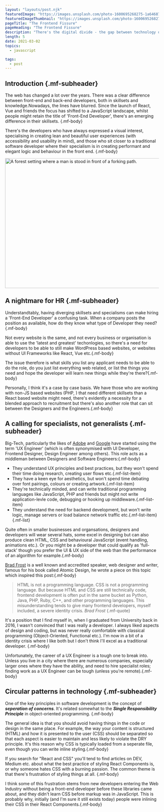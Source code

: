 ```yaml
---
layout: "layouts/post.njk"
featuredImage: "https://images.unsplash.com/photo-1600695268275-1a6468700bd5?ixid=MXwxMjA3fDB8MHxwaG90by1wYWdlfHx8fGVufDB8fHw%3D&ixlib=rb-1.2.1&auto=format&fit=crop&w=1968&q=80"
featuredImageThumbnail: "https://images.unsplash.com/photo-1600695268275-1a6468700bd5?ixid=MXwxMjA3fDB8MHxwaG90by1wYWdlfHx8fGVufDB8fHw%3D&ixlib=rb-1.2.1&auto=format&fit=crop&w=380&h=210&q=80"
pageTitle: "The Frontend Fissure"
pageHeading: "The Frontend Fissure"
description: "There's the digital divide - the gap between technology ownership and the frontend fissure, the gap in beliefs and idealogies of the frontend"
length: 5
date: 2021-03-02
topics:
  - javascript

tags:
  - post
---
```


## Introduction {.mf-subheader}
The web has changed a lot over the years. There was a clear difference between front-end and back-end developers, both in skillsets and knowledge.Nowadays, the lines have blurred. Since the launch of React, Vue and friends the focus has shifted to a JavaScript landscape, whilst people might retain the title of 'Front-End Developer', there's an emerging difference in their skillsets. {.mf-body}

There's the developers who have always expressed a visual interest, specialising in creating lean and beautiful user experiences (with accessibility and usability in mind), and those who sit closer to a traditional software developer where their specialism is in creating performant and elegant logic and behaviour in the front end. {.mf-body}

<img src="../../images/paths.jpg" alt="A forest setting where a man is stood in front of a forking path." class="mf-image" height="426" width="640" />

## A nightmare for HR {.mf-subheader}

Understandtably, having diverging skillsets and specialisms can make hiring a 'Front-End Developer' a confusing task. When a company posts the position as available, how do they know what type of Developer they need?{.mf-body}

Not every website is the same, and not every business or organisation is able to use the 'latest and greatest' techonlogies, so there's a need for developers to be able to still make WordPress based websites, or websites without UI Frameworks like React, Vue etc.{.mf-body}

The issue therefore is what skills you list any applicant needs to be able to do the role, do you just list everything web related, or list the things you need and hope the developer will learn new things while they're there?{.mf-body}

Personally, I think it's a case by case basis. We have those who are working with non-JS based websites (PHP, ) that need different skillsets than a React based website might need, there's evidently a necessity for a blended approach to recruitment but there's also another role that can sit between the Designers and the Engineers.{.mf-body}

## A calling for specialists, not generalists {.mf-subheader}
Big-Tech, particularly the likes of <a href="https://xd.adobe.com/ideas/career-tips/what-is-ux-engineer/" target="_blank" class="mf-link mf-link-inline">Adobe</a> and <a href="https://design.google/jobs/ux-engineer/" target="_blank" class="mf-link mf-link-inline">Google</a> have started using the term 'UX Engineer' (which is often synonymised with UI Developer, Frontend Designer, Design Engineer among others). This role acts as a middleman between Designers and Software Engineers:{.mf-body}


- They understand UX principles and best practices, but they won't spend their time doing research, creating user flows etc.{.mf-list-item}
- They have a keen eye for aesthetics, but won't spend time debating over font pairings, colours or creating artwork.{.mf-list-item}
- They're technically minded, and can write traditional programming languages like JavaScript, PHP and friends but might not write application-levle code, debugging or hooking up middleware.{.mf-list-item}
- They understand the need for backend development, but won't write logic, manage servers or load balance network traffic etc.{.mf-list-item}
{.mf-list}

Quite often in smaller businesses and organsations, designers and developers will wear several hats, some excel in designing but can also produce clean HTML, CSS and behavioural JavaScript (event handling, animations etc.). Or you might be a developer that could qualify as 'full-stack' though you prefer the UI & UX side of the web than the performance of an algorithm for example.{.mf-body}

<a href="https://www.bradfrost.com" class="mf-link mf-link-inline">Brad Frost</a> is a well known and accredited speaker, web designer and writer, famous for his book called Atomic Design, he wrote a piece on this topic which inspired this post:{.mf-body}

> HTML is not a programming language. CSS is not a programming language. But because HTML and CSS are still technically code, frontend development is often put in the same bucket as Python, Java, PHP, Ruby, C++, and other programming languages. This misunderstanding tends to give many frontend developers, myself included, a severe identity crisis.
><cite class="visually-hidden">Brad Frost</cite>
>{.mf-quote}

It's a position that I find myself in, when I graduated from University back in 2016, I wasn't convinced that I was really a developer. I always liked aspects of design and coding, but was never really comfortable with classical programming (Object-Oriented, Functional etc.). I'm now in a bit of a identity crisis where I like both but I don't think I'll excel as a traditional developer. {.mf-body}

Unfortunately, the career of a UX Engineer is a tough one to break into. Unless you live in a city where there are numerous companies, especially larger ones where they have the ability, and need to hire specialist roles; finding work as a UX Engineer can be tough (unless you're remote).{.mf-body}

## Circular patterns in technology {.mf-subheader}

One of the key principles in software development is the concept of ***seperation of concerns***. It's related somewhat to the ***Single Responsibility Principle*** in object-oriented programming. {.mf-body}

The general idea is that you should avoid having things in the code or design in the same place. For example, the way your content is structured (HTML) and how it is presented to the user (CSS) should be separated so that each aspect is easier to maintain and less likely to violate the DRY principle. It's this reason why CSS is typically loaded from a seperate file, even though you can write inline styling.{.mf-body}

If you search for "React and CSS" you'll tend to find articles on DEV, Medium etc. about what the best practice of styling React Components is, or why someone hates CSS with a burning passion. The common theme is that there's frustration of styling things at all. {.mf-body}

I think some of this frustration stems from new developers entering the Web Industry without being a front-end developer before these libraries came about, and they didn't learn CSS before markup was in JavaScript. This is probably why, initially (and I'm sure it still exists today) people were inlining their CSS in their React Components.{.mf-body}



